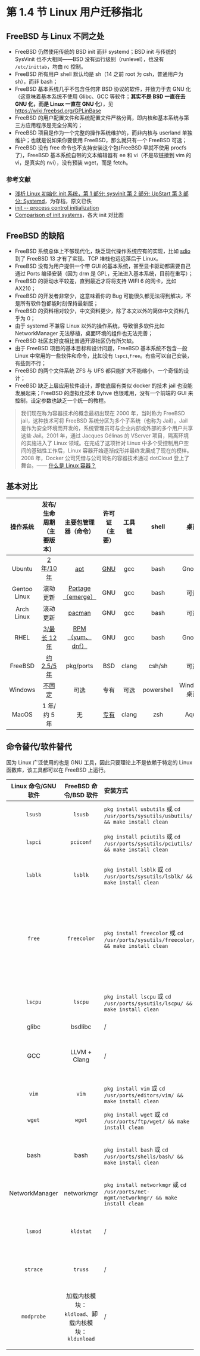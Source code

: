 # 第 1.4 节 Linux 用户迁移指北

## FreeBSD 与 Linux 不同之处

- FreeBSD 仍然使用传统的 BSD init 而非 systemd；BSD init 与传统的 SysVinit 也不大相同——BSD 没有运行级别（runlevel），也没有 `/etc/inittab`，均由 rc 控制。
- FreeBSD 所有用户 shell 默认均是 sh（14 之前 root 为 csh，普通用户为 sh），而非 bash；
- FreeBSD 基本系统几乎不包含任何非 BSD 协议的软件，并致力于去 GNU 化（这意味着基本系统不使用 Glibc、GCC 等软件；**其实不是 BSD 一直在去 GNU 化，而是 Linux 一直在 GNU 化**），见 <https://wiki.freebsd.org/GPLinBase>
- FreeBSD 的用户配置文件和系统配置文件严格分离，即内核和基本系统与第三方应用程序是完全分离的；
- FreeBSD 项目是作为一个完整的操作系统维护的，而非内核与 userland 单独维护；也就是说如果你要使用 FreeBSD，那么就只有一个 FreeBSD 可选；
- FreeBSD 没有 free 命令也不支持安装这个包(FreeBSD 早就不使用 procfs 了)，FreeBSD 基本系统自带的文本编辑器有 ee 和 vi（不是软链接到 vim 的 vi，是真实的 nvi），没有预装 wget，而是 fetch。


### 参考文献

- [浅析 Linux 初始化 init 系统，第 1 部分: sysvinit 第 2 部分: UpStart 第 3 部分: Systemd](https://www.cnblogs.com/MYSQLZOUQI/p/5250336.html)，为存档，原文已佚
- [init -- process control initialization](https://man.freebsd.org/cgi/man.cgi?query=init)
- [Comparison of init systems](https://wiki.gentoo.org/wiki/Comparison_of_init_systems)，各大 init 对比图


## FreeBSD 的缺陷

- FreeBSD 系统总体上不够现代化，缺乏现代操作系统应有的实现，比如 [sdio](https://wiki.freebsd.org/SDIO) 到了 FreeBSD 13 才有了实现、TCP 堆栈也远远落后于 Linux。
- FreeBSD 没有为用户提供一个带 GUI 的基本系统，甚至显卡驱动都需要自己通过 Ports 编译安装（因为 drm 是 GPL，无法进入基本系统，目前在重写）；
- FreeBSD 的驱动水平较差，直到最近才将将支持 WIFI 6 的网卡，比如 AX210；
- FreeBSD 的开发者非常少，这意味着你的 Bug 可能很久都无法得到解决，不是所有软件包都能时刻保持最新版；
- FreeBSD 的资料相对较少，中文资料更少，除了本文以外的简体中文资料几乎为 0；
- 由于 systemd 不兼容 Linux 以外的操作系统，导致很多软件比如 NetworkManager 无法移植，桌面环境的组件也无法完善；
- FreeBSD 社区友好度相比普通开源社区仍有所欠缺。
- 由于 FreeBSD 项目的基本目标和设计问题，FreeBSD 基本系统不包含一般 Linux 中常用的一些软件和命令，比如没有 `lspci`,`free`。有些可以自己安装，有些则不行；
- FreeBSD 的两个文件系统 ZFS 与 UFS 都只能扩大不能缩小，一个奇怪的设计；
- FreeBSD 缺乏上层应用软件设计，即使底层有类似 docker 的技术 jail 也没能发展起来；FreeBSD 的虚拟化技术 Byhve 也很难用，没有一个前端的 GUI 来控制，设定参数也缺乏一个统一的教程。
> 我们现在称为容器技术的概念最初出现在 2000 年，当时称为 FreeBSD jail，这种技术可将 FreeBSD 系统分区为多个子系统（也称为 Jail）。Jail 是作为安全环境而开发的，系统管理员可与企业内部或外部的多个用户共享这些 Jail。2001 年，通过 Jacques Gélinas 的 VServer 项目，隔离环境的实施进入了 Linux 领域。在完成了这项针对 Linux 中多个受控制用户空间的基础性工作后，Linux 容器开始逐渐成形并最终发展成了现在的模样。2008 年，Docker 公司凭借与公司同名的容器技术通过 dotCloud 登上了舞台。—— [什么是 Linux 容器？](https://www.redhat.com/zh/topics/containers/whats-a-linux-container)

## 基本对比

|   操作系统   |                           发布/生命周期（主要版本）                           |                          主要包管理器（命令）                          |                        许可证（主要）                        | 工具链 |   shell    |     桌面     |
| :----------: | :---------------------------------------------------------------------------: | :--------------------------------------------------------------------: | :----------------------------------------------------------: | :----: | :--------: | :----------: |
|    Ubuntu    |             [2 年/10 年](https://ubuntu.com/about/release-cycle)              |        [apt](https://ubuntu.com/server/docs/package-management)        | [GNU](https://ubuntu.com/legal/intellectual-property-policy) |  gcc   |    bash    |    Gnome     |
| Gentoo Linux |                                   滚动更新                                    |       [Portage（emerge）](https://wiki.gentoo.org/wiki/Portage)        |                             GNU                              |  gcc   |    bash    |     可选     |
|  Arch Linux  |                                   滚动更新                                    |           [pacman](https://wiki.archlinux.org/title/pacman)            |                             GNU                              |  gcc   |    bash    |     可选     |
|     RHEL     | [3/最长 12 年](https://access.redhat.com/zh_CN/support/policy/updates/errata) | [RPM（yum、dnf）](https://www.redhat.com/sysadmin/how-manage-packages) |                             GNU                              |  gcc   |    bash    |    Gnome     |
|   FreeBSD    |               [约 2.5/5 年](https://www.freebsd.org/security/)                |                               pkg/ports                                |                             BSD                              | clang  |   csh/sh   |     可选     |
|   Windows    |       [不固定](https://docs.microsoft.com/zh-cn/lifecycle/faq/windows)        |                                  可选                                  |                             专有                             |  可选  | powershell | Windows 桌面 |
|    MacOS     |                                 1 年/约 5 年                                  |                                   无                                   |           [专有](https://www.apple.com/legal/sla/)           | clang  |    zsh     |     Aqua     |


## 命令替代/软件替代

因为 Linux 广泛使用的也是 GNU 工具，因此只要理论上不是依赖于特定的 Linux 函数库，该工具都可以在 FreeBSD 上运行。

| Linux 命令/GNU 软件 | FreeBSD 命令/BSD 软件 | 安装方式 |      作用说明      |                                                                                  备注                                                                                   |
| :-----------------: | :-------------------: | :---------------------- | :---------------- | :-------------------------------------------------------------------------------------------------------------------------------------------------------------------------------------- |
|        `lsusb`        |         `lsusb`         |   `pkg install usbutils` 或 `cd /usr/ports/sysutils/usbutils/ && make install clean`  |   显示 USB 信息    |                                                                            粗略地可以用 `cat /var/run/dmesg`                                                                             |
|        `lspci`        |        `pciconf`        |   `pkg install pciutils` 或  `cd /usr/ports/sysutils/pciutils/ && make install clean` |    显示 PCI 信息    |                                                                            粗略地可以用 `cat /var/run/dmesg`                                                                             |
|        `lsblk`        |         `lsblk`         |    `pkg install lsblk` 或 `cd /usr/ports/sysutils/lsblk/ && make install clean`    |  显示磁盘使用情况  |                                                                                            /                                                                                             |
|        `free`        |       `freecolor`       |  `pkg install freecolor` 或 `cd /usr/ports/sysutils/freecolor/ && make install clean` |  显示内存使用情况  | FreeBSD 未提供 `free` 命令，因为其依赖 Linux 特性，由包`procps`提供，但是 FreeBSD 早已不使用`procfs`。如实在需要 `free`，可以用 `https://github.com/j-keck/free` 其他替代命令是 `vmstat -h` |
|        `lscpu`        |         `lscpu`         |    `pkg install lscpu` 或 `cd /usr/ports/sysutils/lscpu/ && make install clean`    |   显示处理器信息   |                                                                                            /                                                                                             |
|        glibc        |        bsdlibc        |            /             |        C 库        |                                                                                            /                                                                                             |
|         GCC         |     LLVM + Clang      |            /             | 编译器、编译链工具 |                                                                              非要用也可以`pkg install gcc`                                                                               |
|         `vim`         |          `vim`          |     `pkg install vim`  或 `cd /usr/ports/editors/vim/ && make install clean`    |     文本编辑器     |                                                                  FreeBSD 默认的`vi`并不被软连接到`vim`，而是真正的`nvi`                                                                   |
|        `wget`         |         `wget`          |     `pkg install wget` 或 `cd /usr/ports/ftp/wget/ && make install clean`    |       下载器       |                                                                               系统默认的下载工具是`fetch`                                                                                |
|        bash         |         bash          |     `pkg install bash` 或 `cd /usr/ports/shells/bash/ && make install clean`   |       shell        |                                              系统默认的`root shell`是`csh`,修改会导致配置输入法环境变量时遇到困难以及可能会无法进入恢复模式                                              |
|   NetworkManager    |      networkmgr       |  `pkg install networkmgr` 或 `cd /usr/ports/net-mgmt/networkmgr/ && make install clean`  |    网络连接工具    |                                                                        NetworkManager 依赖 `systemd` 无法直接移植                                                                        |
|`lsmod`|	`kldstat`|/|列出已加载的内核模块|/|
|`strace`|	`truss`|/|跟踪系统调用|/|
|`modprobe`|	加载内核模块：`kldload`、卸载内核模块：`kldunload` |/|加载内核模块、卸载内核模块|/|
